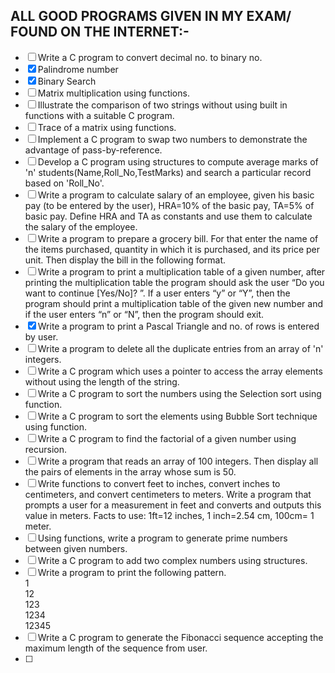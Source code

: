 ## ALL GOOD PROGRAMS GIVEN IN MY EXAM/ FOUND ON THE INTERNET:-

- [ ] Write a C program to convert decimal no. to binary no.
- [x] Palindrome number
- [x] Binary Search
- [ ] Matrix multiplication using functions. 
- [ ] Illustrate the comparison of two strings without using built in functions with a suitable C program.
- [ ] Trace of a matrix using functions.
- [ ] Implement a C program to swap two numbers to demonstrate the advantage of pass-by-reference.
- [ ] Develop a C program using structures to compute average marks of 'n' students(Name,Roll_No,TestMarks) and search a particular record based on 'Roll_No'.
- [ ] Write a program to calculate salary of an employee, given his basic pay (to be entered by the user), HRA=10% of the basic pay, TA=5% of basic pay. Define HRA and TA as constants and use them to calculate the salary of the employee.
- [ ] Write a program to prepare a grocery bill. For that enter the name of the items purchased, quantity in which it is purchased, and its price per unit. Then display the bill in the following format.
- [ ] Write a program to print a multiplication table of a given number, after printing the multiplication table the program should ask the user “Do you want to continue [Yes/No]? ”. If a user enters “y” or “Y”, then the program should print a multiplication table of the given new number and if the user enters “n” or “N”, then the program should exit.
- [x] Write a program to print a Pascal Triangle and no. of rows is entered by user.
- [ ] Write a program to delete all the duplicate entries from an array of 'n' integers.
- [ ] Write a C program which uses a pointer to access the array elements without using the length of the string.
- [ ] Write a C program to sort the numbers using the Selection sort using function.   
- [ ] Write a C program to sort the elements using Bubble Sort technique using function.
- [ ] Write a C program to find the factorial of a given number using recursion. 
- [ ] Write a program that reads an array of 100 integers. Then display all the pairs of elements in the array whose sum is 50. 
- [ ] Write functions to convert feet to inches, convert inches to centimeters, and convert centimeters to meters. Write a program that prompts a user for a measurement in feet and converts and outputs this value in meters. Facts to use: 1ft=12 inches, 1 inch=2.54 cm, 100cm= 1 meter.
- [ ] Using functions, write a program to generate prime numbers between given numbers.
- [ ] Write a C program to add two complex numbers using structures.
- [ ] Write a program to print the following pattern.</br>
         1</br>
         12</br>
         123</br>
         1234</br>
         12345</br>
- [ ] Write a C program to generate the Fibonacci sequence accepting the maximum length of the sequence from user. 
- [ ] 

